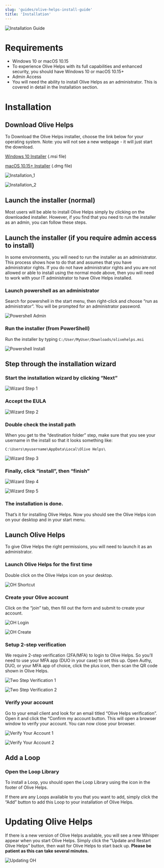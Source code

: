 ```yaml
---
slug: 'guides/olive-helps-install-guide'
title: 'Installation'
---
```


![Installation Guide](./images/oh_installation_guide.png)

# Requirements

- Windows 10 or macOS 10.15
- To experience Olive Helps with its full capabilities and enhanced security, you should have Windows 10 or macOS 10.15+
- Admin Access
- You will need the ability to install Olive Helps as an administrator. This is covered in detail in the Installation section.


# Installation

## Download Olive Helps

To Download the Olive Helps installer, choose the link below for your operating system. Note: you will not see a new webpage - it will just start the download.

[Windows 10 Installer](https://olive.page.link/olive-helps-windows) (.msi file)

[macOS 10.15+ Installer](https://olive.page.link/olive-helps-mac) (.dmg file)

![Installation_1](./images/installation_1.png) 

![Installation_2](./images/installation_2.png)

## Launch the installer (normal)

Most users will be able to install Olive Helps simply by clicking on the downloaded installer. However, if you find that you need to run the installer as an admin, you can follow these steps.

## Launch the installer (if you require admin access to install)

In some environments, you will need to run the installer as an administrator. This process shows how to do that and assumes that you have administrator rights. If you do not have administrator rights and you are not allowed or able to install using the normal mode above, then you will need to work with your IT administrator to have Olive Helps installed.

### Launch powershell as an administrator

Search for powershell in the start menu, then right-click and choose “run as administrator”. You will be prompted for an administrator password.

![Powershell Admin](./images/powershell_admin.png)

### Run the installer (from PowerShell)

Run the installer by typing `C:/User/MyUser/Downloads/olivehelps.msi`

![Powershell Install](./images/powershell_install.png)

## Step through the installation wizard

### Start the installation wizard by clicking “Next”

![Wizard Step 1](./images/wizard_1.png)

### Accept the EULA

![Wizard Step 2](./images/wizard_2.png)

### Double check the install path

When you get to the “destination folder” step, make sure that you see your username in the install so that it looks something like:

`C:\Users\myusername\AppData\Local\Olive Helps\`

![Wizard Step 3](./images/wizard_3.png)

### Finally, click “install”, then “finish”

![Wizard Step 4](./images/wizard_4.png)

![Wizard Step 5](./images/wizard_5.png)

### The installation is done.

That’s it for installing Olive Helps. Now you should see the Olive Helps icon on your desktop and in your start menu.

## Launch Olive Helps

To give Olive Helps the right permissions, you will need to launch it as an administrator.

### Launch Olive Helps for the first time

Double click on the Olive Helps icon on your desktop.

![OH Shortcut](./images/oh_shortcut.png)

### Create your Olive account

Click on the “join” tab, then fill out the form and submit to create your account.

![OH Login](./images/oh_login.png)

![OH Create](./images/oh_create_account.png)

### Setup 2-step verification

We require 2-step verification (2FA/MFA) to login to Olive Helps. So you’ll need to use your MFA app (DUO in your case) to set this up. Open Authy, DUO, or your MFA app of choice, click the plus icon, then scan the QR code shown in Olive Helps.

![Two Step Verification 1](./images/two_step_1.png)

![Two Step Verification 2](./images/two_step_2.png)

### Verify your account

Go to your email client and look for an email titled “Olive Helps verification”. Open it and click the “Confirm my account button. This will open a browser window to verify your account. You can now close your browser.

![Verify Your Account 1](./images/verify_account_1.png)

![Verify Your Account 2](./images/verify_account_2.png)

## Add a Loop

### Open the Loop Library

To install a Loop, you should open the Loop Library using the icon in the footer of Olive Helps.

If there are any Loops available to you that you want to add, simply click the “Add” button to add this Loop to your installation of Olive Helps.

# Updating Olive Helps

If there is a new version of Olive Helps available, you will see a new Whisper appear when you start Olive Helps. Simply click the “Update and Restart Olive Helps” button, then wait for Olive Helps to start back up. **Please be patient as this can take several minutes.**

![Updating OH](./images/update_oh.png)